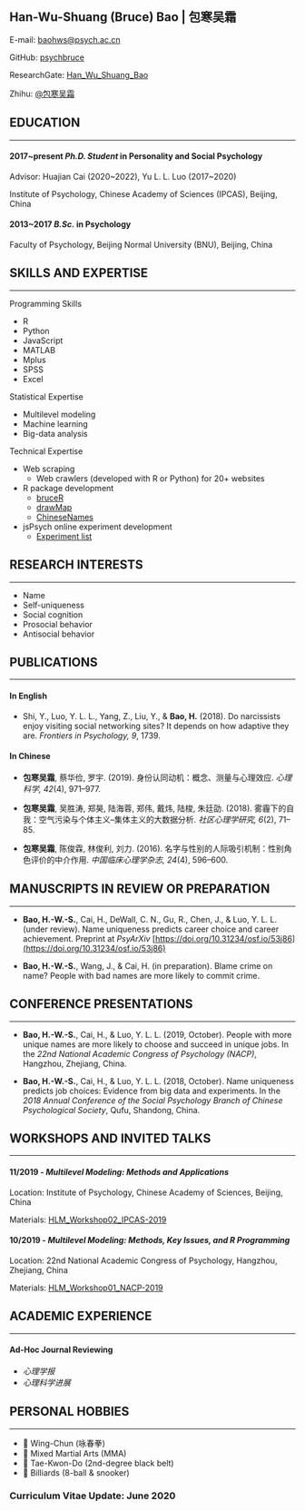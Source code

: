 ## Han-Wu-Shuang (Bruce) Bao | 包寒吴霜

E-mail: [baohws@psych.ac.cn](mailto:baohws@psych.ac.cn)

GitHub: [psychbruce](https://github.com/psychbruce)

ResearchGate: [Han_Wu_Shuang_Bao](https://www.researchgate.net/profile/Han_Wu_Shuang_Bao)

Zhihu: [@包寒吴霜](https://www.zhihu.com/people/psychbruce/)


## EDUCATION

---

#### 2017~present **_Ph.D. Student_** in Personality and Social Psychology

Advisor: Huajian Cai (2020~2022), Yu L. L. Luo (2017~2020)

Institute of Psychology, Chinese Academy of Sciences (IPCAS), Beijing, China

#### 2013~2017 **_B.Sc._** in Psychology

Faculty of Psychology, Beijing Normal University (BNU), Beijing, China


## SKILLS AND EXPERTISE

---

Programming Skills
- R
- Python
- JavaScript
- MATLAB
- Mplus
- SPSS
- Excel

Statistical Expertise
- Multilevel modeling
- Machine learning
- Big-data analysis

Technical Expertise
- Web scraping
  + Web crawlers (developed with R or Python) for 20+ websites
- R package development
  + [bruceR](https://github.com/psychbruce/bruceR)
  + [drawMap](https://github.com/psychbruce/drawMap)
  + [ChineseNames](https://github.com/psychbruce/ChineseNames)
- jsPsych online experiment development
  + [Experiment list](https://github.com/psychbruce/jspsych)


## RESEARCH INTERESTS

---

- Name
- Self-uniqueness
- Social cognition
- Prosocial behavior
- Antisocial behavior


## PUBLICATIONS

---

#### In English

- Shi, Y., Luo, Y. L. L., Yang, Z., Liu, Y., & **Bao, H.** (2018). Do narcissists enjoy visiting social networking sites? It depends on how adaptive they are. *Frontiers in Psychology, 9*, 1739.

#### In Chinese

- **包寒吴霜**, 蔡华俭, 罗宇. (2019). 身份认同动机：概念、测量与心理效应. *心理科学, 42*(4), 971–977.

- **包寒吴霜**, 吴胜涛, 郑昊, 陆海蓉, 郑伟, 戴炜, 陆梭, 朱廷劭. (2018). 雾霾下的自我：空气污染与个体主义–集体主义的大数据分析. *社区心理学研究, 6*(2), 71–85.

- **包寒吴霜**, 陈俊霖, 林俊利, 刘力. (2016). 名字与性别的人际吸引机制：性别角色评价的中介作用. *中国临床心理学杂志, 24*(4), 596–600.


## MANUSCRIPTS IN REVIEW OR PREPARATION

---

- **Bao, H.-W.-S.**, Cai, H., DeWall, C. N., Gu, R., Chen, J., & Luo, Y. L. L. (under review). Name uniqueness predicts career choice and career achievement. Preprint at *PsyArXiv* [https://doi.org/10.31234/osf.io/53j86](https://doi.org/10.31234/osf.io/53j86)

- **Bao, H.-W.-S.**, Wang, J., & Cai, H. (in preparation). Blame crime on name? People with bad names are more likely to commit crime.


## CONFERENCE PRESENTATIONS

---

- **Bao, H.-W.-S.**, Cai, H., & Luo, Y. L. L. (2019, October). People with more unique names are more likely to choose and succeed in unique jobs. In the *22nd National Academic Congress of Psychology (NACP)*, Hangzhou, Zhejiang, China.

- **Bao, H.-W.-S.**, Cai, H., & Luo, Y. L. L. (2018, October). Name uniqueness predicts job choices: Evidence from big data and experiments. In the *2018 Annual Conference of the Social Psychology Branch of Chinese Psychological Society*, Qufu, Shandong, China.


## WORKSHOPS AND INVITED TALKS

---

#### 11/2019 - **_Multilevel Modeling: Methods and Applications_**

Location: Institute of Psychology, Chinese Academy of Sciences, Beijing, China

Materials: [HLM_Workshop02_IPCAS-2019](https://github.com/psychbruce/stats/tree/master/HLM_Workshop02_IPCAS-2019)

#### 10/2019 - **_Multilevel Modeling: Methods, Key Issues, and R Programming_**

Location: 22nd National Academic Congress of Psychology, Hangzhou, Zhejiang, China

Materials: [HLM_Workshop01_NACP-2019](https://github.com/psychbruce/stats/tree/master/HLM_Workshop01_NACP-2019)


## ACADEMIC EXPERIENCE

---

#### Ad-Hoc Journal Reviewing

- *心理学报*
- *心理科学进展*


## PERSONAL HOBBIES

---

- 👊 Wing-Chun (咏春拳)
- 🥊 Mixed Martial Arts (MMA)
- 🥋 Tae-Kwon-Do (2nd-degree black belt)
- 🎱 Billiards (8-ball & snooker)


### Curriculum Vitae Update: June 2020
